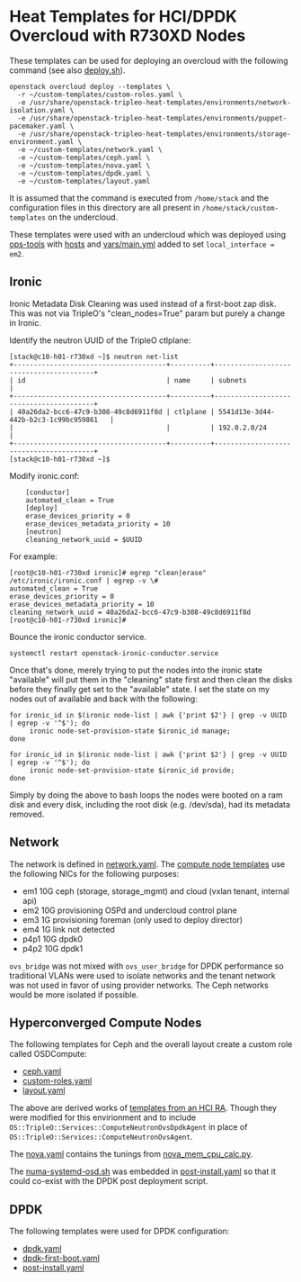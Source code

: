 Heat Templates for HCI/DPDK Overcloud with R730XD Nodes
=======================================================

These templates can be used for deploying an overcloud with the
following command (see also [deploy.sh](deploy.sh)).

```
openstack overcloud deploy --templates \
  -r ~/custom-templates/custom-roles.yaml \
  -e /usr/share/openstack-tripleo-heat-templates/environments/network-isolation.yaml \
  -e /usr/share/openstack-tripleo-heat-templates/environments/puppet-pacemaker.yaml \
  -e /usr/share/openstack-tripleo-heat-templates/environments/storage-environment.yaml \
  -e ~/custom-templates/network.yaml \
  -e ~/custom-templates/ceph.yaml \
  -e ~/custom-templates/nova.yaml \
  -e ~/custom-templates/dpdk.yaml \
  -e ~/custom-templates/layout.yaml 
```

It is assumed that the command is executed from `/home/stack` and the
configuration files in this directory are all present in
`/home/stack/custom-templates` on the undercloud.

These templates were used with an undercloud which was deployed using [ops-tools](https://github.com/redhat-performance/ops-tools/tree/master/ansible/undercloud) with [hosts](undercloud/hosts) and [vars/main.yml](undercloud/vars/main.yml) added to set `local_interface = em2`.

Ironic
------

Ironic Metadata Disk Cleaning was used instead of a first-boot zap
disk. This was not via TripleO's "clean_nodes=True" param but purely a
change in Ironic. 

Identify the neutron UUID of the TripleO ctlplane:

```
[stack@c10-h01-r730xd ~]$ neutron net-list
+--------------------------------------+----------+----------------------------------------+
| id                                   | name     | subnets                                |
+--------------------------------------+----------+----------------------------------------+
| 40a26da2-bcc6-47c9-b308-49c8d6911f8d | ctlplane | 5541d13e-3d44-442b-b2c3-1c99bc959861   |
|                                      |          | 192.0.2.0/24                           |
+--------------------------------------+----------+----------------------------------------+
[stack@c10-h01-r730xd ~]$ 
```
Modify ironic.conf:
```
    [conductor]
    automated_clean = True
    [deploy]
    erase_devices_priority = 0
    erase_devices_metadata_priority = 10
    [neutron]
    cleaning_network_uuid = $UUID
```
For example:
```
[root@c10-h01-r730xd ironic]# egrep "clean|erase" /etc/ironic/ironic.conf | egrep -v \#
automated_clean = True
erase_devices_priority = 0
erase_devices_metadata_priority = 10
cleaning_network_uuid = 40a26da2-bcc6-47c9-b308-49c8d6911f8d
[root@c10-h01-r730xd ironic]# 
```
Bounce the ironic conductor service.
```
systemctl restart openstack-ironic-conductor.service
```
Once that's done, merely trying to put the nodes into the ironic state
"available" will put them in the "cleaning" state first and then clean
the disks before they finally get set to the "available" state. I set
the state on my nodes out of available and back with the following:

```
for ironic_id in $(ironic node-list | awk {'print $2'} | grep -v UUID | egrep -v '^$'); do
     ironic node-set-provision-state $ironic_id manage; 
done 

for ironic_id in $(ironic node-list | awk {'print $2'} | grep -v UUID | egrep -v '^$'); do 
     ironic node-set-provision-state $ironic_id provide; 
done
```

Simply by doing the above to bash loops the nodes were booted on a ram
disk and every disk, including the root disk (e.g. /dev/sda), had its
metadata removed. 

Network
-------

The network is defined in [network.yaml](custom-templates/network.yaml).
The [compute node templates](custom-templates/nic-configs/r730-osd-compute.yaml)
use the following NICs for the following purposes:

- em1 10G ceph (storage, storage_mgmt) and cloud (vxlan tenant, internal api)
- em2 10G provisioning OSPd and undercloud control plane 
- em3 1G provisioning foreman (only used to deploy director)
- em4 1G link not detected
- p4p1 10G dpdk0
- p4p2 10G dpdk1

`ovs_bridge` was not mixed with `ovs_user_bridge` for DPDK performance
so traditional VLANs were used to isolate networks and the tenant
network was not used in favor of using provider networks. The Ceph
networks would be more isolated if possible. 

Hyperconverged Compute Nodes
----------------------------

The following templates for Ceph and the overall layout create a
custom role called OSDCompute: 

- [ceph.yaml](custom-templates/ceph.yaml)
- [custom-roles.yaml](custom-templates/custom-roles.yaml)
- [layout.yaml](custom-templates/layout.yaml)

The above are derived works of [templates from an HCI RA](https://github.com/RHsyseng/hci).
Though they were modified for this envirionment and to include
`OS::TripleO::Services::ComputeNeutronOvsDpdkAgent` in place of
`OS::TripleO::Services::ComputeNeutronOvsAgent`. 

The [nova.yaml](custom-templates/nova.yaml) contains the tunings from [nova_mem_cpu_calc.py](https://github.com/RHsyseng/hci/blob/master/scripts/nova_mem_cpu_calc.py).

The [numa-systemd-osd.sh](https://github.com/RHsyseng/hci/blob/master/custom-templates/numa-systemd-osd.sh) was embedded in [post-install.yaml](custom-templates/post-install.yaml)
so that it could co-exist with the DPDK post deployment script. 

DPDK
----

The following templates were used for DPDK configuration: 

- [dpdk.yaml](custom-templates/dpdk.yaml)
- [dpdk-first-boot.yaml](custom-templates/dpdk-first-boot.yaml)
- [post-install.yaml](custom-templates/post-install.yaml)

